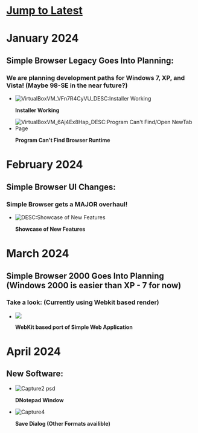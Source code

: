 # [Jump to Latest](https://github.com/Daniel-McGuire-Corporation/Simple-Browser/blob/main/docs/Monthly%20Updates.md#April-2024)
# January 2024
## Simple Browser Legacy Goes Into Planning:

### We are planning development paths for Windows 7, XP, and Vista! (Maybe 98-SE in the near future?)
  - ![VirtualBoxVM_VFn7R4CyVU_DESC:Installer Working](https://github.com/DanielLMcGuire/Simple-Browser/assets/146508360/7cb6a6a5-9f10-4870-b83e-2b69db6511f7)

      **Installer Working**

  - ![VirtualBoxVM_6Aj4Ex8Hap_DESC:Program Can't Find/Open NewTab Page](https://github.com/DanielLMcGuire/Simple-Browser/assets/146508360/549167ae-6cf5-4adf-bb00-0d40c649b207)

    **Program Can't Find Browser Runtime**

# February 2024
## Simple Browser UI Changes:

### Simple Browser gets a MAJOR overhaul!
  - ![DESC:Showcase of New Features](https://i.imgur.com/CJwg09S.gif)

      **Showcase of New Features**

# March 2024 
## Simple Browser 2000 Goes Into Planning (Windows 2000 is easier than XP - 7 for now)

### Take a look: (Currently using Webkit based render)
  - ![](https://github.com/Daniel-McGuire-Corporation/Simple-Browser/assets/146508360/bdb8b488-5677-4f7a-a777-180948a74dab)

    **WebKit based port of Simple Web Application**

# April 2024
## New Software:
  - ![Capture2 psd](https://github.com/Daniel-McGuire-Corporation/Simple-Browser/assets/146508360/26ddd182-90bf-4b35-a8ad-44716b65b640)
     
     **DNotepad Window**
  - ![Capture4](https://github.com/Daniel-McGuire-Corporation/Simple-Browser/assets/146508360/d03f69a5-b900-46be-bad5-b64c63e691fb)

    **Save Dialog (Other Formats availible)**
